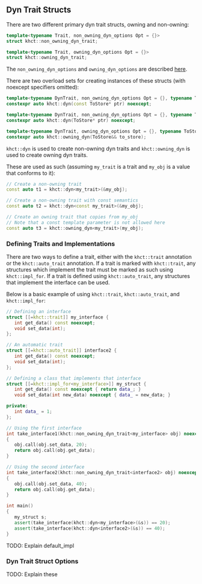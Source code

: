 ## Dyn Trait Structs

There are two different primary dyn trait structs, owning and non-owning:
```cpp
template<typename Trait, non_owning_dyn_options Opt = {}>
struct khct::non_owning_dyn_trait;

template<typename Trait, owning_dyn_options Opt = {}>
struct khct::owning_dyn_trait;
```

The `non_owning_dyn_options` and `owning_dyn_options` are described [here](#dyn-trait-struct-options).

There are two overload sets for creating instances of these structs
(with noexcept specifiers omitted):

```cpp
template<typename DynTrait, non_owning_dyn_options Opt = {}, typename ToStore>
constexpr auto khct::dyn(const ToStore* ptr) noexcept;

template<typename DynTrait, non_owning_dyn_options Opt = {}, typename ToStore>
constexpr auto khct::dyn(ToStore* ptr) noexcept;

template<typename DynTrait, owning_dyn_options Opt = {}, typename ToStore>
constexpr auto khct::owning_dyn(ToStore&& to_store);
```

`khct::dyn` is used to create non-owning dyn traits and `khct::owning_dyn` is used to create
owning dyn traits.

These are used as such (assuming `my_trait` is a trait and `my_obj` is a value that conforms to it):

```cpp
// Create a non-owning trait
const auto t1 = khct::dyn<my_trait>(&my_obj);

// Create a non-owning trait with const semantics
const auto t2 = khct::dyn<const my_trait>(&my_obj);

// Create an owning trait that copies from my_obj
// Note that a const template parameter is not allowed here
const auto t3 = khct::owning_dyn<my_trait>(my_obj);
```

### Defining Traits and Implementations

There are two ways to define a trait, either with the `khct::trait` annotation
or the `khct::auto_trait` annotation.  If a trait is marked with `khct::trait`, any structures
which implement the trait must be marked as such using `khct::impl_for`.  If a trait is defined
using `khct::auto_trait`, any structures that implement the interface can be used.

Below is a basic example of using `khct::trait`, `khct::auto_trait`, and `khct::impl_for`:

```cpp
// Defining an interface
struct [[=khct::trait]] my_interface {
   int get_data() const noexcept;
   void set_data(int);
};

// An automatic trait
struct [[=khct::auto_trait]] interface2 {
   int get_data() const noexcept;
   void set_data(int);
};

// Defining a class that implements that interface
struct [[=khct::impl_for<my_interface>]] my_struct {
   int get_data() const noexcept { return data_; }
   void set_data(int new_data) noexcept { data_ = new_data; }

private:
   int data_ = 1;
};

// Using the first interface
int take_interface1(khct::non_owning_dyn_trait<my_interface> obj) noexcept
{
   obj.call(obj.set_data, 20);
   return obj.call(obj.get_data);
}

// Using the second interface
int take_interface2(khct::non_owning_dyn_trait<interface2> obj) noexcept
{
   obj.call(obj.set_data, 40);
   return obj.call(obj.get_data);
}

int main()
{
   my_struct s;
   assert(take_interface(khct::dyn<my_interface>(&s)) == 20);
   assert(take_interface(khct::dyn<interface2>(&s)) == 40);
}
```

TODO: Explain default_impl

### Dyn Trait Struct Options

TODO: Explain these
